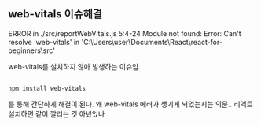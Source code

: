## web-vitals 이슈해결

ERROR in ./src/reportWebVitals.js 5:4-24
Module not found: Error: Can't resolve 'web-vitals' in 'C:\Users\user\Documents\React\react-for-beginners\src'


web-vitals를 설치하지 않아 발생하는 이슈임.

```

npm install web-vitals

```

를 통해 간단하게 해결이 된다.
왜 web-vitals 에러가 생기게 되었는지는 의문.. 리액트 설치하면 같이 깔리는 것 아녔었나
